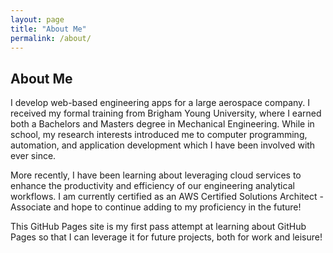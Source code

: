 ```yaml
---
layout: page
title: "About Me"
permalink: /about/
---
```


## About Me
I develop web-based engineering apps for a large aerospace company. I received my formal training from Brigham Young University, where I earned both a Bachelors and Masters degree in Mechanical Engineering. While in school, my research interests introduced me to computer programming, automation, and application development which I have been involved with ever since. 

More recently, I have been learning about leveraging cloud services to enhance the productivity and efficiency of our engineering analytical workflows. I am currently certified as an AWS Certified Solutions Architect - Associate and hope to continue adding to my proficiency in the future!

This GitHub Pages site is my first pass attempt at learning about GitHub Pages so that I can leverage it for future projects, both for work and leisure!

